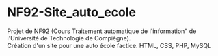 # NF92-Site_auto_ecole
Projet de NF92 (Cours Traitement automatique de l'information" de l'Université de Technologie de Compiègne).  
Création d'un site pour une auto école factice. HTML, CSS, PHP, MySQL
